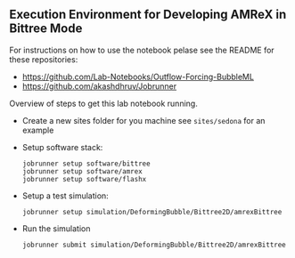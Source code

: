 ## Execution Environment for Developing AMReX in Bittree Mode

For instructions on how to use the notebook pelase see the README for these repositories:
- https://github.com/Lab-Notebooks/Outflow-Forcing-BubbleML
- https://github.com/akashdhruv/Jobrunner


Overview of steps to get this lab notebook running.

- Create a new sites folder for you machine see `sites/sedona` for an example


- Setup software stack:
  ```
  jobrunner setup software/bittree
  jobrunner setup software/amrex
  jobrunner setup software/flashx
  ```

- Setup a test simulation:
  ```
  jobrunner setup simulation/DeformingBubble/Bittree2D/amrexBittree
  ```

- Run the simulation
  ```
  jobrunner submit simulation/DeformingBubble/Bittree2D/amrexBittree
  ```
